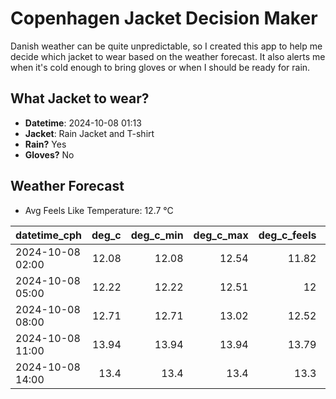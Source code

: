 
# Copenhagen Jacket Decision Maker

Danish weather can be quite unpredictable, so I created this app to help me decide which jacket to wear based on the weather forecast. 
It also alerts me when it's cold enough to bring gloves or when I should be ready for rain.

## What Jacket to wear?

- **Datetime**: 2024-10-08 01:13
- **Jacket**: Rain Jacket and T-shirt
- **Rain?** Yes
- **Gloves?** No

## Weather Forecast
- Avg Feels Like Temperature: 12.7 °C

| datetime_cph     |   deg_c |   deg_c_min |   deg_c_max |   deg_c_feels | weather   | wind   | rain   |
|:-----------------|--------:|------------:|------------:|--------------:|:----------|:-------|:-------|
| 2024-10-08 02:00 |   12.08 |       12.08 |       12.54 |         11.82 | Clouds    | Low    | None   |
| 2024-10-08 05:00 |   12.22 |       12.22 |       12.51 |         12    | Clouds    | Low    | None   |
| 2024-10-08 08:00 |   12.71 |       12.71 |       13.02 |         12.52 | Clouds    | Low    | None   |
| 2024-10-08 11:00 |   13.94 |       13.94 |       13.94 |         13.79 | Clouds    | High   | None   |
| 2024-10-08 14:00 |   13.4  |       13.4  |       13.4  |         13.3  | Rain      | High   | Medium |
        